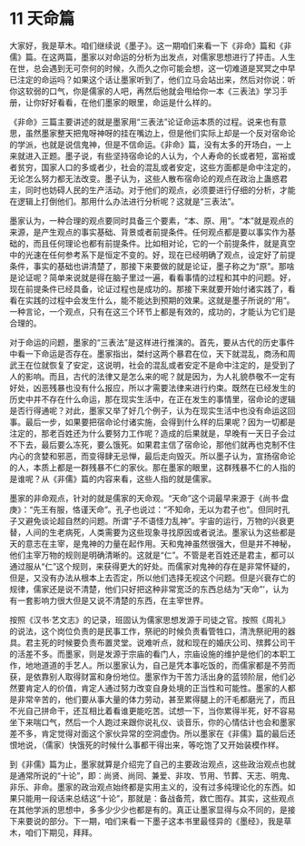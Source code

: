 # 11 天命篇

<MyVideoBoard :bvidArr="['BV1ch411f7Da']" />

大家好，我是草木。咱们继续说《墨子》。这一期咱们来看一下《非命》篇和《非儒》篇。在这两篇，墨家以对命运的分析为出发点，对儒家思想进行了抨击。人生在世，总会遇到无可奈何的时候，久而久之你可能会想，这一切难道是冥冥之中早已注定的命运吗？如果这个话让墨家听到了，他们立马会站出来，然后对你说：听你这软弱的口气，你是儒家的人吧，再然后他就会甩给你一本《三表法》学习手册，让你好好看看，在他们墨家的眼里，命运是什么样的。

《非命》三篇主要讲述的就是墨家用“三表法”论证命运本质的过程。说来也有意思，虽然墨家整天把鬼呀神呀的挂在嘴边上，但是他们实际上却是一个反对宿命论的学派，也就是说信鬼神，但是不信命运。《非命》篇，没有太多的开场白，一上来就进入正题。墨子说，有些坚持宿命论的人认为，个人寿命的长或者短，富裕或者贫穷，国家人口的多或者少，社会的混乱或者安定，这些方面都是命中注定的，无论怎么努力都无法改变。墨子认为，这些人散布宿命论的观点在政治上蛊惑君主，同时也妨碍人民的生产活动。对于他们的观点，必须要进行仔细的分析，才能在逻辑上打倒他们。那用什么办法进行分析呢？这就是“三表法”。

墨家认为，一种合理的观点要同时具备三个要素，“本、原、用”。“本”就是观点的来源，是产生观点的事实基础、背景或者前提条件。任何观点都是要以事实作为基础的，而且任何理论也都有前提条件。比如相对论，它的一个前提条件，就是真空中的光速在任何参考系下是恒定不变的。好，现在已经明确了观点，设定好了前提条件，事实的基础也讲清楚了，那接下来要做的就是论证，墨子称之为“原”。那啥是论证呢？简单来说就是得在脑子里过一遍，看看事情的过程和其中的问题。好，现在前提条件已经具备，论证过程也是成功的。那接下来就要开始付诸实践了，看看在实践的过程中会发生什么，能不能达到预期的效果。这就是墨子所说的“用”。一种言论，一个观点，只有在这三个环节上都是有效的，成功的，才能认为它们是合理的。

对于命运的问题，墨家的“三表法”是这样进行推演的。首先，要从古代的历史事件中看一下命运是否存在。墨家指出，桀纣这两个暴君在位，天下就混乱，商汤和周武王在位就恢复了安定，这说明，社会的混乱或者安定不是命中注定的，是受到了人的影响。而且，古代的法律又是怎么来的呢？就是因为，为人礼貌恭敬不一定有好处，凶恶残暴也没有什么报应，所以才需要法律来进行约束。既然在已经发生的历史中并不存在什么命运，那在现实生活中，在正在发生的事情里，宿命论的逻辑是否行得通呢？对此，墨家又举了好几个例子，认为在现实生活中也没有命运这回事。最后一步，如果要把宿命论付诸实施，会得到什么样的后果呢？因为一切都是注定的，那老百姓还为什么要努力工作呢？造成的后果就是，早晚有一天日子会过不下去，最后要么冻死，要么饿死。如果君主信了宿命论，那他们就再也克制不住内心的贪婪和邪恶，而变得肆无忌惮，最后走向毁灭。所以墨子认为，宣扬宿命论的人，本质上都是一群残暴不仁的家伙。那在墨家的眼里，这群残暴不仁的人指的是谁呢？从《非儒》篇的内容来看，这些人指的就是儒家。

墨家的非命观点，针对的就是儒家的天命观。“天命”这个词最早来源于《尚书·盘庚》：“先王有服，恪谨天命”。孔子也说过：“不知命，无以为君子也”。但同时孔子又避免谈论超自然的问题。所谓“子不语怪力乱神”。宇宙的运行，万物的兴衰更替，人间的生老病死，人类需要为这些现象寻找原因或者说法。墨家认为这些都是天的意志在主宰，是鬼神的力量在起作用。天和鬼神虽然很强大，但是并不神秘，他们主宰万物的规则是明确清晰的。这就是“仁”。不管是老百姓还是君主，都可以通过服从“仁”这个规则，来获得更大的好处。而儒家对鬼神的存在是非常怀疑的，但是，又没有办法从根本上去否定，所以他们选择无视这个问题。但是兴衰存亡的规律，儒家还是说不清楚，他们只好把这种非常宽泛的东西总结为“天命”’，认为有一套影响力很大但是又说不清楚的东西，在主宰世界。

按照《汉书·艺文志》的记录，班固认为儒家思想发源于司徒之官。按照《周礼》的说法，这个岗位负责的是民事工作，祭祀的时候负责看管牲口，清洗祭祀用的器具。君主死的时候要负责布置灵堂。说难听点，就和现在的婚庆公司、殡葬公司干的活差不多。而墨家，则是发源于宗庙的看门人，宗庙设施的维护是他们的本职工作，地地道道的手艺人。所以墨家认为，自己是凭本事吃饭的，而儒家都是不劳而获，是依靠别人取得财富和身份地位。墨家作为干苦力活出身的蓝领阶层，他们必然要肯定人的价值，肯定人通过努力改变自身处境的正当性和可能性。墨家的人都是非常辛苦的，他们要从事大量的体力劳动，甚至累得腿上的汗毛都磨光了，而且不光自己拼命干，还互相比着看谁更能吃苦。试想一下，当你累得半死，好不容易坐下来喘口气，然后一个人跑过来跟你说礼仪、谈音乐，你的心情估计也会和墨家差不多，肯定觉得对面这个家伙异常的空洞虚伪。所以墨家在《非儒》篇的最后还恨地说，（儒家）快饿死的时候什么事都干得出来，等吃饱了又开始装模作样。

到《非儒》篇为止，墨家就算是介绍完了自己的主要政治观点，这些政治观点也就是通常所说的“十论”，即：尚贤、尚同、兼爱、非攻、节用、节葬、天志、明鬼、非乐、非命。墨家的政治观点始终都是实用主义的，没有过多纯理论化的东西。如果只能用一段话来总结这“十论”，那就是：备战备荒，救亡图存。其实，这些观点在其他学派的思想中，多多少少少也都是有的。真正让墨家显得与众不同的，是接下来要说的部分。下一期，咱们来看一下墨子这本书里最怪异的《墨经》，我是草木，咱们下期见，拜拜。
